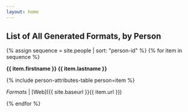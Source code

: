 ```yaml
---
layout: home
---
```

## List of All Generated Formats, by Person

{% assign sequence = site.people | sort: "person-id" %}
{% for item in sequence %}

**{{ item.firstname }} {{ item.lastname }}**

{% include person-attributes-table person=item %}

*Formats* | [Web]({{ site.baseurl }}{{ item.url }}) 

{% endfor %}
